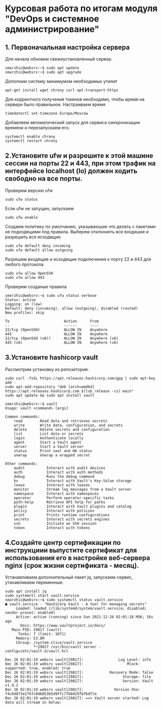 # Курсовая работа по итогам модуля "DevOps и системное администрирование"

## 1. Первоначальная настройка сервера  
Для начала обновим свежеустановленный сервер.
```
smarzhic@websrv:~$ sudo apt update
smarzhic@websrv:~$ sudo apt upgrade
```
Дополним систему минимумом необходимых утилит
```
apt-get install wget chrony curl apt-transport-https
```
Для корректного получения токенов необходимо, чтобы время на сервере было правильное. Настраиваем время
```
timedatectl set-timezone Europe/Moscow
```
Добавляем автоматический запуск для сервиса синхронизации времени и перезапускаем его.
```
systemctl enable chrony
systemctl restart chrony
```
## 2.Установите ufw и разрешите к этой машине сессии на порты 22 и 443, при этом трафик на интерфейсе localhost (lo) должен ходить свободно на все порты.

Проверим версию ufw
```
sudo ufw status
```

Если ufw не запущен, запускаем
```
sudo ufw enable
```

Создаем политику по умолчанию, указываюшие что делать с пакетами не подходящими под правила. Выберем  отклониять все входяшие и разрешить все исходящие
```
sudo ufw default deny incoming
sudo ufw default allow outgoing
```
Разрешим входящие и исходящие подключения к порту 22 и 443 для любого протокола
```
sudo ufw allow OpenSSH
sudo ufw allow 443
```
Проверим созданые правила
```
smarzhic@websrv:~$ sudo ufw status verbose
Status: active
Logging: on (low)
Default: deny (incoming), allow (outgoing), disabled (routed)
New profiles: skip

To                         Action      From
--                         ------      ----
22/tcp (OpenSSH)           ALLOW IN    Anywhere
443                        ALLOW IN    Anywhere
22/tcp (OpenSSH (v6))      ALLOW IN    Anywhere (v6)
443 (v6)                   ALLOW IN    Anywhere (v6)
```
## 3.Установите hashicorp vault
Рассмотрим установку из репозитория.
```
sudo curl -fsSL https://apt.releases.hashicorp.com/gpg | sudo apt-key add -
sudo apt-add-repository "deb [arch=amd64] https://apt.releases.hashicorp.com $(lsb_release -cs) main"
sudo apt update && sudo apt install vault
```
```
smarzhic@websrv:~$ vault
Usage: vault <command> [args]

Common commands:
    read        Read data and retrieves secrets
    write       Write data, configuration, and secrets
    delete      Delete secrets and configuration
    list        List data or secrets
    login       Authenticate locally
    agent       Start a Vault agent
    server      Start a Vault server
    status      Print seal and HA status
    unwrap      Unwrap a wrapped secret

Other commands:
    audit          Interact with audit devices
    auth           Interact with auth methods
    debug          Runs the debug command
    kv             Interact with Vault's Key-Value storage
    lease          Interact with leases
    monitor        Stream log messages from a Vault server
    namespace      Interact with namespaces
    operator       Perform operator-specific tasks
    path-help      Retrieve API help for paths
    plugin         Interact with Vault plugins and catalog
    policy         Interact with policies
    print          Prints runtime configurations
    secrets        Interact with secrets engines
    ssh            Initiate an SSH session
    token          Interact with tokens
```
## 4.Создайте центр сертификации по инструкциии выпустите сертификат для использования его в настройке веб-сервера nginx (срок жизни сертификата - месяц).
Устанавливаем дополнительный пакет jq, запускаем сервис, утанавливаем переменные.
```
sudo apt install jq
sudo systemctl start vault.service
smarzhic@websrv:~$ sudo systemctl status vault.service
● vault.service - "HashiCorp Vault - A tool for managing secrets"
     Loaded: loaded (/lib/systemd/system/vault.service; disabled; vendor preset: enabled)
     Active: active (running) since Sun 2021-12-26 02:01:18 MSK; 16s ago
       Docs: https://www.vaultproject.io/docs/
   Main PID: 29817 (vault)
      Tasks: 7 (limit: 1071)
     Memory: 53.8M
     CGroup: /system.slice/vault.service
             └─29817 /usr/bin/vault server -config=/etc/vault.d/vault.hcl

Dec 26 02:01:19 websrv vault[29817]:                Log Level: info
Dec 26 02:01:19 websrv vault[29817]:                    Mlock: supported: true, enabled: true
Dec 26 02:01:19 websrv vault[29817]:            Recovery Mode: false
Dec 26 02:01:19 websrv vault[29817]:                  Storage: file
Dec 26 02:01:19 websrv vault[29817]:                  Version: Vault v1.9.2
Dec 26 02:01:19 websrv vault[29817]:              Version Sha: f4c6d873e2767c0d6853b5d9ffc77b0d297bfbdf[m
Dec 26 02:01:19 websrv vault[29817]: ==> Vault server started! Log data will stream in below:
```
